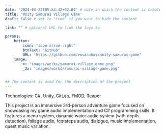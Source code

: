 ```yaml
---
date: '2024-08-23T09:53:42+02:00' # date in which the content is created - defaults to "today"
title: 'Unity Samurai Village Game'
draft: false # set to "true" if you want to hide the content 

link: "" # optional URL to link the logo to

params:
    button:
        icon: "icon-arrow-right"
        btnText: "GitHub"
        URL: "https://github.com/vovanukas/unity-samurai-game"
    image:  
        x: "images/works/samurai-village-game.png"
        _2x: "images/works/samurai-village-game.png"
    

## The content is used for the description of the project
---
```


Technologies: C#, Unity, GitLab, FMOD, Reaper

This project is an immersive 3rd-person adventure game focused on showcasing my game audio implementation and C# programming skills. It features a menu system, dynamic water audio system (with depth detection), foliage audio, footsteps audio, dialogue, music implementation, quest music variation.